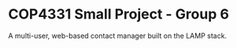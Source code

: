 <h1>COP4331 Small Project - Group 6</h1>

A multi-user, web-based contact manager built on the LAMP stack.